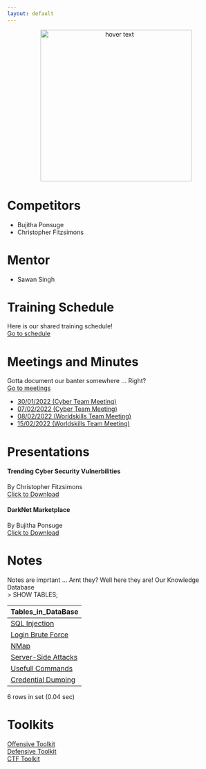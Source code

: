 ```yaml
---
layout: default
---
```

<head>
  <link rel="shortcut icon" type="image/x-icon" href="favicon.ico">
</head>

<p align="center">
  <img src="https://www.worldskills.org.au/wp-content/uploads/2021/04/Cyber-1.png" width="350" title="hover text">
</p>

# Competitors
- Bujitha Ponsuge
- Christopher Fitzsimons

# Mentor
- Sawan Singh

# Training Schedule
Here is our shared training schedule!  
[Go to schedule](./Training/Training.html)

# Meetings and Minutes
Gotta document our banter somewhere ... Right?  
[Go to meetings](./Meetings/Meetings.html)
- [30/01/2022 (Cyber Team Meeting)](./Meetings/22-01-30.html)
- [07/02/2022 (Cyber Team Meeting)](./Meetings/22-02-07.html)
- [08/02/2022 (Worldskills Team Meeting)](./Meetings/22-02-08.html)
- [15/02/2022 (Worldskills Team Meeting)](./Meetings/22-02-15.html)

# Presentations
#### Trending Cyber Security Vulnerbilities
By Christopher Fitzsimons  
[Click to Download](https://github.com/ChristopherFitzsimons/WorldSkills2022Cybersecurity/raw/main/Presentations/WroldSkills%20Presentation%20Cybersecurity.pdf)  
#### DarkNet Marketplace
By Bujitha Ponsuge  
[Click to Download](https://github.com/ChristopherFitzsimons/WorldSkills2022Cybersecurity/raw/main/Presentations/WorldSkills%20Presentation%20Cybersecurity-Member2.pdf)  

# Notes
Notes are imprtant ... Arnt they? Well here they are! Our Knowledge Database  
\> SHOW TABLES;  

| Tables_in_DataBase |
| :--- |
| [SQL Injection](./Notes/SQL_Injection.html) |
| [Login Brute Force](./Notes/Login_Brute_Forcing.html) |
| [NMap](./Notes/NMap.html) |
| [Server-Side Attacks](./Notes/Server_Side_Attacks.html) |
| [Usefull Commands](./Notes/Usefull_Commands.html) |
| [Credential Dumping](./Notes/Cred_Dumping.html) |

6 rows in set (0.04 sec)  

# Toolkits
[Offensive Toolkit](./Toolkits/Offensive_Toolkit.html)  
[Defensive Toolkit](./Toolkits/Defensive_Toolkit.html)  
[CTF Toolkit](./Toolkits/CTF_Toolkit.html)  
